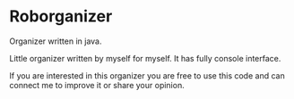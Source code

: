 # Roborganizer
Organizer written in java.

Little organizer written by myself for myself. It has fully console interface.

If you are interested in this organizer you are free to use this code and can connect me to improve it or share your opinion.

